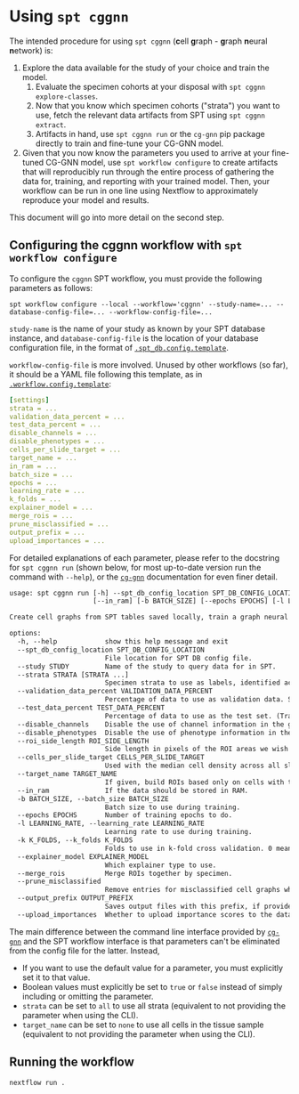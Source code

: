 # Using `spt cggnn`

The intended procedure for using `spt cggnn` (**c**ell **g**raph - **g**raph **n**eural **n**etwork) is:
1. Explore the data available for the study of your choice and train the model.
   1. Evaluate the specimen cohorts at your disposal with `spt cggnn explore-classes`.
   2. Now that you know which specimen cohorts ("strata") you want to use, fetch the relevant data artifacts from SPT using `spt cggnn extract`.
   3. Artifacts in hand, use `spt cggnn run` or the `cg-gnn` pip package directly to train and fine-tune your CG-GNN model.
2. Given that you now know the parameters you used to arrive at your fine-tuned CG-GNN model, use `spt workflow configure` to create artifacts that will reproducibly run through the entire process of gathering the data for, training, and reporting with your trained model. Then, your workflow can be run in one line using Nextflow to approximately reproduce your model and results.

This document will go into more detail on the second step.

## Configuring the cggnn workflow with `spt workflow configure`

To configure the `cggnn` SPT workflow, you must provide the following parameters as follows:

```
spt workflow configure --local --workflow='cggnn' --study-name=... --database-config-file=... --workflow-config-file=...
```

`study-name` is the name of your study as known by your SPT database instance, and `database-config-file` is the location of your database configuration file, in the format of [`.spt_db.config.template`](https://github.com/nadeemlab/SPT/blob/main/spatialprofilingtoolbox/workflow/assets/.spt_db.config.template).

`workflow-config-file` is more involved. Unused by other workflows (so far), it should be a YAML file following this template, as in [`.workflow.config.template`](https://github.com/nadeemlab/SPT/blob/main/spatialprofilingtoolbox/workflow/assets/.workflow.config.template):

```yaml
[settings]
strata = ...
validation_data_percent = ...
test_data_percent = ...
disable_channels = ...
disable_phenotypes = ...
cells_per_slide_target = ...
target_name = ...
in_ram = ...
batch_size = ...
epochs = ...
learning_rate = ...
k_folds = ...
explainer_model = ...
merge_rois = ...
prune_misclassified = ...
output_prefix = ...
upload_importances = ...
```

For detailed explanations of each parameter, please refer to the docstring for `spt cggnn run` (shown below, for most up-to-date version run the command with `--help`), or the [`cg-gnn`](https://pypi.org/project/cg-gnn/) documentation for even finer detail.

```txt
usage: spt cggnn run [-h] --spt_db_config_location SPT_DB_CONFIG_LOCATION --study STUDY [--strata STRATA [STRATA ...]] [--validation_data_percent VALIDATION_DATA_PERCENT] [--test_data_percent TEST_DATA_PERCENT] [--disable_channels] [--disable_phenotypes] [--roi_side_length ROI_SIDE_LENGTH] [--cells_per_slide_target CELLS_PER_SLIDE_TARGET] [--target_name TARGET_NAME]
                     [--in_ram] [-b BATCH_SIZE] [--epochs EPOCHS] [-l LEARNING_RATE] [-k K_FOLDS] [--explainer_model EXPLAINER_MODEL] [--merge_rois] [--prune_misclassified] [--output_prefix OUTPUT_PREFIX] [--upload_importances]

Create cell graphs from SPT tables saved locally, train a graph neural network on them, and save resultant model, metrics, and visualizations (if requested) to file. `spt cggnn run` allows you to run the `cg-gnn` pip package directly from SPT. It combines `spt cggnn extract` with the entire `cggnn.run` process into a single command.

options:
  -h, --help            show this help message and exit
  --spt_db_config_location SPT_DB_CONFIG_LOCATION
                        File location for SPT DB config file.
  --study STUDY         Name of the study to query data for in SPT.
  --strata STRATA [STRATA ...]
                        Specimen strata to use as labels, identified according to the "stratum identifier" in `explore-classes`. This should be given as space separated integers. If not provided, all strata will be used.
  --validation_data_percent VALIDATION_DATA_PERCENT
                        Percentage of data to use as validation data. Set to 0 if you want to do k-fold cross-validation later. (Training percentage is implicit.) Default 15%.
  --test_data_percent TEST_DATA_PERCENT
                        Percentage of data to use as the test set. (Training percentage is implicit.) Default 15%.
  --disable_channels    Disable the use of channel information in the graph.
  --disable_phenotypes  Disable the use of phenotype information in the graph.
  --roi_side_length ROI_SIDE_LENGTH
                        Side length in pixels of the ROI areas we wish to generate.
  --cells_per_slide_target CELLS_PER_SLIDE_TARGET
                        Used with the median cell density across all slides to determine the ROI size.
  --target_name TARGET_NAME
                        If given, build ROIs based only on cells with true values in this DataFrame column.
  --in_ram              If the data should be stored in RAM.
  -b BATCH_SIZE, --batch_size BATCH_SIZE
                        Batch size to use during training.
  --epochs EPOCHS       Number of training epochs to do.
  -l LEARNING_RATE, --learning_rate LEARNING_RATE
                        Learning rate to use during training.
  -k K_FOLDS, --k_folds K_FOLDS
                        Folds to use in k-fold cross validation. 0 means don't use k-fold cross validation unless no validation dataset is provided, in which case k defaults to 3.
  --explainer_model EXPLAINER_MODEL
                        Which explainer type to use.
  --merge_rois          Merge ROIs together by specimen.
  --prune_misclassified
                        Remove entries for misclassified cell graphs when calculating separability scores.
  --output_prefix OUTPUT_PREFIX
                        Saves output files with this prefix, if provided.
  --upload_importances  Whether to upload importance scores to the database.
```

The main difference between the command line interface provided by [`cg-gnn`](https://pypi.org/project/cg-gnn/) and the SPT workflow interface is that parameters can't be eliminated from the config file for the latter. Instead,
* If you want to use the default value for a parameter, you must explicitly set it to that value.
* Boolean values must explicitly be set to `true` or `false` instead of simply including or omitting the parameter.
* `strata` can be set to `all` to use all strata (equivalent to not providing the parameter when using the CLI).
* `target_name` can be set to `none` to use all cells in the tissue sample (equivalent to not providing the parameter when using the CLI).

## Running the workflow

```sh
nextflow run .
```
